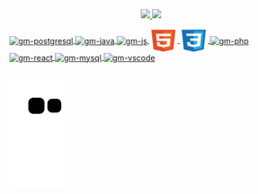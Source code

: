 
<div align="center">
  <a href="https://github.com/rafaballerini">
  <img height="180em" src="https://github-readme-stats.vercel.app/api?username=gabrielcomassetto&show_icons=true&theme=dracula&include_all_commits=true&count_private=true"/>
  <img height="180em" src="https://github-readme-stats.vercel.app/api/top-langs/?username=gabrielcomassetto&layout=compact&langs_count=7&theme=dracula"/>
</div>
<div style="display: inline_block"><br>
  <img align="center" alt="gm-postgresql" height="40" width="50" src="https://cdn.jsdelivr.net/gh/devicons/devicon/icons/postgresql/postgresql-original.svg">
  <img align="center" alt="gm-java" height="40" width="50" src="https://cdn.jsdelivr.net/gh/devicons/devicon/icons/java/java-original.svg">
  <img align="center" alt="gm-js" height="40" width="50" src="https://cdn.jsdelivr.net/gh/devicons/devicon/icons/javascript/javascript-original.svg">
  <img align="center" alt="gm-HTML" height="40" width="50" src="https://raw.githubusercontent.com/devicons/devicon/master/icons/html5/html5-original.svg">
  <img align="center" alt="gm-CSS" height="40" width="50" src="https://raw.githubusercontent.com/devicons/devicon/master/icons/css3/css3-original.svg">
  <img align="center" alt="gm-php" height="40" width="50" src="https://cdn.jsdelivr.net/gh/devicons/devicon/icons/php/php-plain.svg">
  <img align="center" alt="gm-react" height="40" width="50" src="https://cdn.jsdelivr.net/gh/devicons/devicon/icons/react/react-original.svg">
  <img align="center" alt="gm-mysql" height="40" width="50" src="https://cdn.jsdelivr.net/gh/devicons/devicon/icons/mysql/mysql-original.svg">
  <img align="center" alt="gm-vscode" height="40" width="50" src="https://cdn.jsdelivr.net/gh/devicons/devicon/icons/vscode/vscode-original.svg">
  
</div>
  
  ##
 
<div> 

 
  ![Snake animation](https://github.com/rafaballerini/rafaballerini/blob/output/github-contribution-grid-snake.svg)
 
</div>
